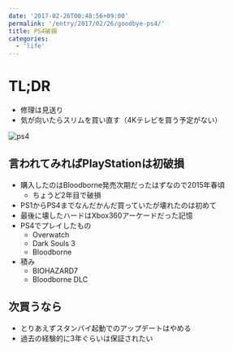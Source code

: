 ```yaml
---
date: '2017-02-26T00:48:56+09:00'
permalink: '/entry/2017/02/26/goodbye-ps4/'
title: PS4破損
categories:
  - 'life'
---
```


# TL;DR

- 修理は見送り
- 気が向いたらスリムを買い直す（4Kテレビを買う予定がない）

![ps4](/static/ps4-CUH-1200AB01.png)

## 言われてみればPlayStationは初破損

- 購入したのはBloodborne発売次期だったはずなので2015年春頃
  - ちょうど2年目で破損
- PS1からPS4までなんだかんだ買っていたが壊れたのは初めて
- 最後に壊したハードはXbox360アーケードだった記憶
- PS4でプレイしたもの
  - Overwatch
  - Dark Souls 3
  - Bloodborne
- 積み
  - BIOHAZARD7
  - Bloodborne DLC

## 次買うなら

- とりあえずスタンバイ起動でのアップデートはやめる
- 過去の経験的に3年ぐらいは保証されたい

